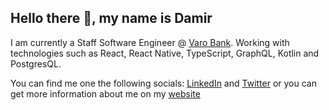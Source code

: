## Hello there 👋, my name is Damir

I am currently a Staff Software Engineer @ [Varo Bank](https://github.com/VaroBank). Working with technologies such as React, React Native, TypeScript, GraphQL, Kotlin and PostgresQL.

You can find me one the following socials: [LinkedIn](https://www.linkedin.com/in/damirharambasic) and [Twitter](https://www.x.com/damdeez) or you can get more information about me on my [website](https://www.damir.fun)
<!--
**damdeez/damdeez** is a ✨ _special_ ✨ repository because its `README.md` (this file) appears on your GitHub profile.

Here are some ideas to get you started:

- 🔭 I’m currently working on ...
- 🌱 I’m currently learning ...
- 👯 I’m looking to collaborate on ...
- 🤔 I’m looking for help with ...
- 💬 Ask me about ...
- 📫 How to reach me: ...
- 😄 Pronouns: ...
- ⚡ Fun fact: ...
-->
